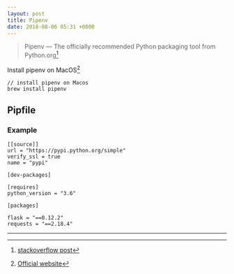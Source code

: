 ```yaml
---
layout: post
title: Pipenv
date: 2018-08-06 05:31 +0000
---
```


> Pipenv — The officially recommended Python packaging tool from Python.org[^1]

[^1]: [stackoverflow post](https://stackoverflow.com/questions/46330327/please-explain-the-usage-of-pipfile-and-pipfile-lock)



Install pipenv on MacOS[^2]
```
// install pipenv on Macos
brew install pipenv
```

[^2]: [Official website](https://docs.pipenv.org)

## Pipfile

### Example

```
[[source]]
url = "https://pypi.python.org/simple"
verify_ssl = true
name = "pypi"

[dev-packages]

[requires]
python_version = "3.6"

[packages]

flask = "==0.12.2"
requests = "==2.18.4"

```



---